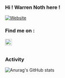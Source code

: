 ### Hi ! Warren Noth here !

[![Website](https://img.shields.io/website?url=http%3A%2F%2Fwarren-noth.fr)](http://warren-noth.fr)

### Find me on :

[<img align="left" alt="WarrenNoth | LinkedIn" width="22px" src="https://cdn.jsdelivr.net/npm/simple-icons@v3/icons/linkedin.svg" />][linkedin]
<br/><br/>

### Activity
![Anurag's GitHub stats](https://github-readme-stats.vercel.app/api?username=SolberLight&show_icons=true&count_private=true&hide=contribs,issues,prs,stars&theme=gruvbox)

[website]: https://warren-noth.fr
[linkedin]: https://fr.linkedin.com/in/warren-noth-281572135